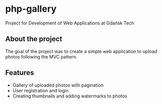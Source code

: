 # php-gallery
Project for Development of Web Applications at Gdańsk Tech

## About the project
The goal of the project was to create a simple
web application to upload photos following the MVC pattern.

## Features
* Gallery of uploaded photos with pagination
* User registration and login
* Creating thumbnails and adding watermarks to photos
